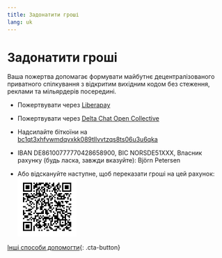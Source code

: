 ```yaml
---
title: Задонатити гроші
lang: uk
---
```


# Задонатити гроші

Ваша пожертва допомагає формувати майбутнє децентралізованого приватного спілкування з відкритим вихідним кодом без стеження, реклами та мільярдерів посередині. 

- Пожертвувати через [Liberapay](https://liberapay.com/delta.chat/)

- Пожертвувати через [Delta Chat Open Collective](https://opencollective.com/delta-chat/donate)

- Надсилайте біткоїни на [bc1qt3xhfvwmdqvxkk089tllvvtzqs8ts06u3u6qka](bitcoin:bc1qt3xhfvwmdqvxkk089tllvvtzqs8ts06u3u6qka)

- IBAN DE86100777770428658900, BIC NORSDE51XXX, Власник рахунку (будь ласка, завжди вказуйте): Björn Petersen

- Або відскануйте наступне, щоб переказати гроші на цей рахунок:  
  ![Сканування для переказу грошей](../assets/donate-via-epc-qr.png)

[Інші способи допомогти](contribute){: .cta-button}
